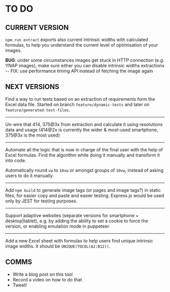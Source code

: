 # TO DO

## CURRENT VERSION

`npm run extract` exports also current intrinsic widths with calculated formulas, to help you understand the current level of optimisation of your images.

**BUG**: under some circumstances images get stuck in HTTP connection (e.g. YNAP images), make sure either you can disable intrinsic widths extractions -- FIX: use performance timing API instead of fetching the image again

## NEXT VERSIONS

Find a way to run tests based on an extraction of requirements form the Excel data file. Started on branch `feature/dynamic-tests` and later on `feature/generated-test-files`.

---

Un-wire that 414, 375@3x from extraction and calculate it using resolutions data and usage (414@2x is currently the wider & most-used smartphone, 375@3x is the most used)

---

Automate all the logic that is now in charge of the final user with the help of Excel formulas.
Find the algorithm while doing it manually and transform it into code.

Automatically round `vw` to `10vw` or amongst groups of `10vw`, instead of asking users to do it manually.

---

Add `npm build` to generate image tags (or pages and image tags?) in static files, for easier copy and paste and easier testing. 
Express.js would be used only by JEST for testing purposes.

---

Support adaptive websites (separate versions for smartphone + desktop|tablet), e.g. by adding the ability to set a cookie to force the version, or enabling emulation mode in puppeteer.

---

Add a new Excel sheet with formulas to help users find unique intrinsic image widths.
It should be `UNIQUE(TOCOL(A2:B12))`.


## COMMS

- Write a blog post on this tool
- Record a video on how to do that
- Tweet!